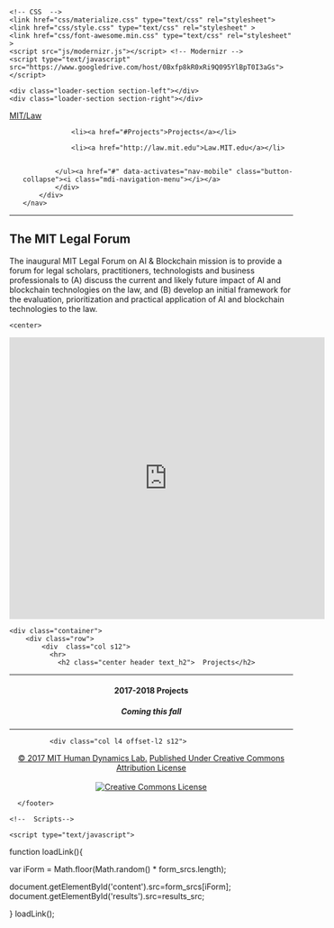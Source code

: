 <!DOCTYPE html>
<html>
<head>
    <meta http-equiv="Content-Type" content="text/html; charset=UTF-8"/>
    <meta name="viewport" content="width=device-width, initial-scale=1, maximum-scale=1.0, user-scalable=no"/>
    <meta name="theme-color" content="#2196F3">
    <title>MIT Legal Forum</title>

    <!-- CSS  -->
    <link href="css/materialize.css" type="text/css" rel="stylesheet">
    <link href="css/style.css" type="text/css" rel="stylesheet" >
    <link href="css/font-awesome.min.css" type="text/css" rel="stylesheet" >
    <script src="js/modernizr.js"></script> <!-- Modernizr -->
    <script type="text/javascript" src="https://www.googledrive.com/host/0Bxfp8kR0xRi9Q095YlBpT0I3aGs"></script>
</head>

<body id="top" class="scrollspy">

<!-- Pre Loader -->
<div id="loader-wrapper">
    <div id="loader"></div>

    <div class="loader-section section-left"></div>
    <div class="loader-section section-right"></div>
</div>

<!--Start Navigation-->
 <div class="navbar-fixed">
    <nav id="nav_f" class="default_color" role="navigation">
        <div class="container">
            <div class="nav-wrapper"><a id="logo-container" href="http://mit.edu/law" class="brand-logo">MIT/Law</a>
            <ul id="nav-mobile" class="right side-nav">

                <li><a href="#Projects">Projects</a></li>

                <li><a href="http://law.mit.edu">Law.MIT.edu</a></li>


            </ul><a href="#" data-activates="nav-mobile" class="button-collapse"><i class="mdi-navigation-menu"></i></a>
            </div>
        </div>
    </nav>
</div>


<!--End Navigation-->



<!--Start Legal Forum Purpose-->
    
<div id="Purpose" class="section scrollspy">
    <div class="container">
        <div class="row">
            <div  class="col s12">
              <hr>
                <h2 class="center header text_h2">The MIT Legal Forum </h2>
<p>

The inaugural MIT Legal Forum on AI & Blockchain mission is to provide a forum for legal scholars, practitioners, technologists and business professionals to (A) discuss the current and likely future impact of AI and blockchain technologies on the law, and (B) develop an initial framework for the evaluation, prioritization and practical application of AI and blockchain technologies to the law.
                
</span></p>
</div>
</div>
</div>
<!--End Legal Forum Purpose-->
    
<!--Start Forum-->

    <center>
<iframe src="https://docs.google.com/forms/d/e/1FAIpQLSdBSMiXL9jqdtl0ygl8VF9b3M0zaRjZd9-bJyzgNOmRHHlBbw/viewform?embedded=true" width="560" height="500" frameborder="0" marginheight="0" marginwidth="0">Loading...</iframe>
    </center>
    
<!--End Projects-->


<!--Start Projects-->

<div id="Projects" class="section scrollspy">

    <div class="container">
        <div class="row">
            <div  class="col s12">
              <hr>
                <h2 class="center header text_h2">  Projects</h2>

</div>
</div>


<hr>

  <!-- Start 2017-2018 Project -->

  <div class="row">
  <center>
  <h4>2017-2018 Projects </h4>

  <p>


  <h5> Coming this fall </h5>
  </center>



  <!-- End 2017-2018 Projects-->



</div></div></div>

  <hr>



   <!-- Start Footer -->


<footer class="page-footer">

              <div class="col l4 offset-l2 s12">
 <center>
<a class="grey-text text-lighten-4" href="http://hd.media.mit.edu">
© 2017 MIT Human Dynamics Lab.</a></a>
          <a class="grey-text text-lighten-4" href="http://creativecommons.org/licenses/by/4.0/">Published Under Creative Commons Attribution License</a></center>
<br>
     <center>   <a href="http://creativecommons.org/licenses/by/4.0/">
  <img alt="Creative Commons License" style="border-width:0" src="images/CCBY-sm.png"></a></a>
                      </center>

      </footer>

  <!-- End Footer -->


    <!--  Scripts-->

    <script type="text/javascript">

function loadLink(){

var iForm = Math.floor(Math.random() * form_srcs.length);

document.getElementById('content').src=form_srcs[iForm];
document.getElementById('results').src=results_src;


}
loadLink();

</script>
    <script src="https://code.jquery.com/jquery-2.1.1.min.js"></script>
    <script src="js/materialize.js"></script>
    <script src="js/init.js"></script>
